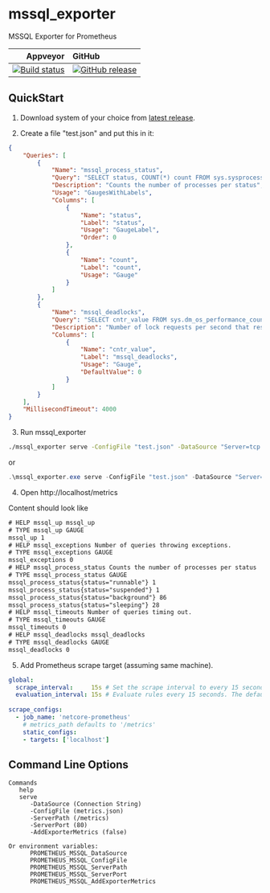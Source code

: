 # mssql_exporter

MSSQL Exporter for Prometheus


| Appveyor | GitHub |
|---:|:---|
| [![Build status](https://ci.appveyor.com/api/projects/status/7ci7j5mg05p21w3j/branch/master?svg=true)](https://ci.appveyor.com/project/DanielOliver/mssql-exporter/branch/master) | [![GitHub release](https://img.shields.io/github/release/DanielOliver/mssql_exporter.svg)](https://github.com/DanielOliver/mssql_exporter/releases/latest) |

## QuickStart

1. Download system of your choice from [latest release](https://github.com/DanielOliver/mssql_exporter/releases/latest).

2. Create a file "test.json" and  put this in it:

```json
{
    "Queries": [
        {
            "Name": "mssql_process_status",
            "Query": "SELECT status, COUNT(*) count FROM sys.sysprocesses GROUP BY status",
            "Description": "Counts the number of processes per status",
            "Usage": "GaugesWithLabels",
            "Columns": [
                {
                    "Name": "status",
                    "Label": "status",
                    "Usage": "GaugeLabel",
                    "Order": 0
                },
                {
                    "Name": "count",
                    "Label": "count",
                    "Usage": "Gauge"
                }
            ]
        },
        {
            "Name": "mssql_deadlocks",
            "Query": "SELECT cntr_value FROM sys.dm_os_performance_counters where counter_name = 'Number of Deadlocks/sec' AND instance_name = '_Total'",
            "Description": "Number of lock requests per second that resulted in a deadlock since last restart",
            "Columns": [
                {
                    "Name": "cntr_value",
                    "Label": "mssql_deadlocks",
                    "Usage": "Gauge",
                    "DefaultValue": 0
                }
            ]
        }
    ],
    "MillisecondTimeout": 4000
}
```

3. Run mssql_exporter

```bash
./mssql_exporter serve -ConfigFile "test.json" -DataSource "Server=tcp:{ YOUR DATABASE HERE },1433;Initial Catalog={ YOUR INITIAL CATALOG HERE };Persist Security Info=False;User ID={ USER ID HERE };Password={ PASSWORD HERE };MultipleActiveResultSets=False;Encrypt=True;TrustServerCertificate=False;Connection Timeout=30;"
```

or

```powershell
.\mssql_exporter.exe serve -ConfigFile "test.json" -DataSource "Server=tcp:{ YOUR DATABASE HERE },1433;Initial Catalog={ YOUR INITIAL CATALOG HERE };Persist Security Info=False;User ID={ USER ID HERE };Password={ PASSWORD HERE };MultipleActiveResultSets=False;Encrypt=True;TrustServerCertificate=False;Connection Timeout=30;"
```

4. Open http://localhost/metrics

Content should look like 
```txt
# HELP mssql_up mssql_up
# TYPE mssql_up GAUGE
mssql_up 1
# HELP mssql_exceptions Number of queries throwing exceptions.
# TYPE mssql_exceptions GAUGE
mssql_exceptions 0
# HELP mssql_process_status Counts the number of processes per status
# TYPE mssql_process_status GAUGE
mssql_process_status{status="runnable"} 1
mssql_process_status{status="suspended"} 1
mssql_process_status{status="background"} 86
mssql_process_status{status="sleeping"} 28
# HELP mssql_timeouts Number of queries timing out.
# TYPE mssql_timeouts GAUGE
mssql_timeouts 0
# HELP mssql_deadlocks mssql_deadlocks
# TYPE mssql_deadlocks GAUGE
mssql_deadlocks 0
```

5. Add Prometheus scrape target (assuming same machine).

```yml
global:
  scrape_interval:     15s # Set the scrape interval to every 15 seconds. Default is every 1 minute.
  evaluation_interval: 15s # Evaluate rules every 15 seconds. The default is every 1 minute.
  
scrape_configs:
  - job_name: 'netcore-prometheus'
    # metrics_path defaults to '/metrics'
    static_configs:
    - targets: ['localhost']
```

## Command Line Options

```
Commands
   help
   serve
      -DataSource (Connection String)
      -ConfigFile (metrics.json)
      -ServerPath (/metrics)
      -ServerPort (80)
      -AddExporterMetrics (false)

Or environment variables:
      PROMETHEUS_MSSQL_DataSource
      PROMETHEUS_MSSQL_ConfigFile
      PROMETHEUS_MSSQL_ServerPath
      PROMETHEUS_MSSQL_ServerPort
      PROMETHEUS_MSSQL_AddExporterMetrics
```

